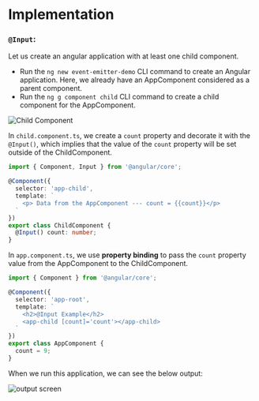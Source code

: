 # Implementation

### `@Input`:

Let us create an angular application with at least one child component. 
- Run the `ng new event-emitter-demo` CLI command to create an Angular application. Here, we already have an AppComponent considered as a parent component.
- Run the `ng g component child` CLI command to create a child component for the AppComponent.

![Child Component](/modules_new/resources/child-component.PNG)

In `child.component.ts`, we create a `count` property and decorate it with the `@Input()`, which implies that the value of the `count` property will be set outside of the ChildComponent.

```typescript
import { Component, Input } from '@angular/core';

@Component({
  selector: 'app-child',
  template: `
    <p> Data from the AppComponent --- count = {{count}}</p>
  `
})
export class ChildComponent {
  @Input() count: number;
}
```

In `app.component.ts`, we use **property binding** to pass the `count` property value from the AppComponent to the ChildComponent.

```typescript
import { Component } from '@angular/core';

@Component({
  selector: 'app-root',
  template: `
    <h2>@Input Example</h2>
    <app-child [count]='count'></app-child>
  `
})
export class AppComponent {
  count = 9;
}
```

When we run this application, we can see the below output:

![output screen](/modules_new/resources/input-example.PNG)

